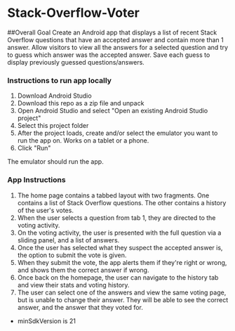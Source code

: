 # Stack-Overflow-Voter

##Overall Goal
Create an Android app that displays a list of recent Stack Overflow questions that have an accepted answer and contain more than 1 answer.
Allow visitors to view all the answers for a selected question and try to guess which answer was the accepted answer. Save each guess to display previously guessed questions/answers.


### Instructions to run app locally

1. Download Android Studio
2. Download this repo as a zip file and unpack
3. Open Android Studio and select "Open an existing Android Studio project"
4. Select this project folder
5. After the project loads, create and/or select the emulator you want to run the app on. Works on a tablet or a phone.
6. Click "Run"

The emulator should run the app.


### App Instructions
1. The home page contains a tabbed layout with two fragments. One contains a list of Stack Overflow questions. The other contains a history of the user's votes.
2. When the user selects a question from tab 1, they are directed to the voting activity.
3. On the voting activity, the user is presented with the full question via a sliding panel, and a list of answers.
4. Once the user has selected what they suspect the accepted answer is, the option to submit the vote is given.
5. When they submit the vote, the app alerts them if they're right or wrong, and shows them the correct answer if wrong.
6. Once back on the homepage, the user can navigate to the history tab and view their stats and voting history.
7. The user can select one of the answers and view the same voting page, but is unable to change their answer. They will be able to see the correct answer, and the answer that they voted for.

* minSdkVersion is 21
